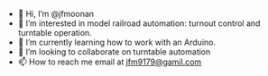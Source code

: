 - 👋 Hi, I’m @jfmoonan
- 👀 I’m interested in model railroad automation: turnout control and turntable operation.
- 🌱 I’m currently learning how to work with an Arduino.
- 💞️ I’m looking to collaborate on turntable automation
- 📫 How to reach me email at jfm9179@gamil.com

<!---
jfmoonan/jfmoonan is a ✨ special ✨ repository because its `README.md` (this file) appears on your GitHub profile.
You can click the Preview link to take a look at your changes.
--->
